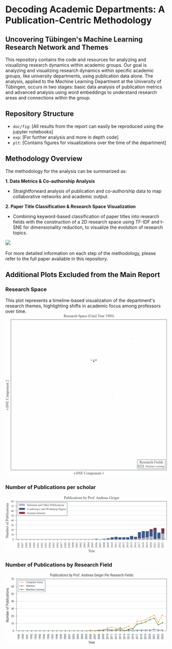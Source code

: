 # Decoding Academic Departments: A Publication-Centric Methodology
## Uncovering Tübingen's Machine Learning Research Network and Themes

This repository contains the code and resources for analyzing and visualizing research dynamics within academic groups.
Our goal is analyzing and visualizing research dynamics within
specific academic groups, like university departments,
 using publication data alone. The analysis,
applied to the Machine Learning Department at
the University of Tübingen, occurs in two stages:
basic data analysis of publication metrics and 
advanced analysis using word embeddings to understand
research areas and connections within
the group.


## Repository Structure
- `doc/fig`: [All results from the report can easily be reproduced using the jupyter notebooks]
- `exp`: [For further analysis and more in depth code]
- `plt`: [Contains figures for visualizations over the time of the department]


## Methodology Overview

The methodology for the analysis can be summarized as:


**1. Data Metrics & Co-authorship Analysis**
- Straightforward analysis of publication and co-authorship data to map collaborative networks and academic output.

**2. Paper Title Classification & Research Space Visualization**
- Combining keyword-based classification of paper titles into research fields with the construction of a 2D research space using TF-IDF and t-SNE for dimensionality reduction, to visualize the evolution of research topics.

![](doc/fig/fig_method.svg)


For more detailed information on each step of the methodology, please refer to the full paper available in this repository.



## Additional Plots Excluded from the Main Report

### Research Space
This plot represents a timeline-based visualization of the department's research themes, highlighting shifts in academic focus among professors over time.
![](plt/ResearchSpace/ResearchSpace.gif)

### Number of Publications per scholar
![](plt/PublicationsPerProfessor/PublicationsPerProfessor.gif)

### Number of Publications by Research Field

![](plt/PublicationsPerProfessorPerResearchFields/PublicationsPerProfessorPerResearchFields.gif)







